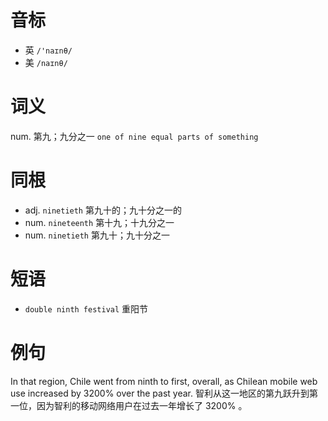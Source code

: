 # 音标

- 英 `/'naɪnθ/`
- 美 `/naɪnθ/`

# 词义

num. 第九；九分之一
`one of nine equal parts of something`

# 同根

- adj. `ninetieth` 第九十的；九十分之一的
- num. `nineteenth` 第十九；十九分之一
- num. `ninetieth` 第九十；九十分之一

# 短语

- `double ninth festival` 重阳节

# 例句

In that region, Chile went from ninth to first, overall, as Chilean mobile web use increased by 3200% over the past year.
智利从这一地区的第九跃升到第一位，因为智利的移动网络用户在过去一年增长了 3200% 。


